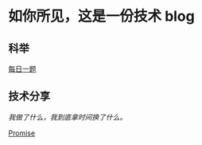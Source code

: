 # 如你所见，这是一份技术 blog

## 科举

[每日一题](https://github.com/zhang13pro/iBlog/issues/1)


## 技术分享

*我做了什么，我到底拿时间换了什么。*

[Promise](http://yanshuo.io/assets/player/?deck=61601679fb77015d80b4bcfb)

